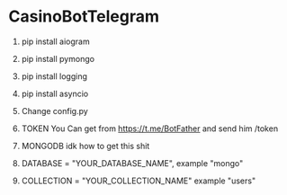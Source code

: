 # CasinoBotTelegram
1. pip install aiogram
2. pip install pymongo
3. pip install logging
4. pip install asyncio

5. Change config.py
6. TOKEN You Can get from https://t.me/BotFather and send him /token
7. MONGODB idk how to get this shit
8. DATABASE = "YOUR_DATABASE_NAME", example "mongo"
9. COLLECTION = "YOUR_COLLECTION_NAME" example "users"
